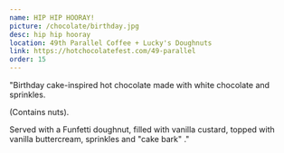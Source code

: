 ```yaml
---
name: HIP HIP HOORAY!
picture: /chocolate/birthday.jpg
desc: hip hip hooray
location: 49th Parallel Coffee + Lucky's Doughnuts
link: https://hotchocolatefest.com/49-parallel
order: 15
---
```


"Birthday cake-inspired hot chocolate made with white chocolate and sprinkles.

(Contains nuts).

Served with a Funfetti doughnut, filled with vanilla custard, topped with vanilla buttercream, sprinkles and "cake bark" ."
